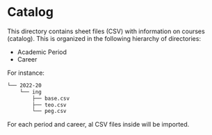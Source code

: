 # Catalog

This directory contains sheet files (CSV) with information on courses (catalog). This is organized in the following hierarchy of directories:

- Academic Period
- Career

For instance:

```txt
└── 2022-20
    └── ing
        ├── base.csv
        ├── teo.csv
        └── peg.csv
```

For each period and career, al CSV files inside will be imported.
